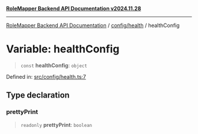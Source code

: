 [**RoleMapper Backend API Documentation v2024.11.28**](../../../README.md)

***

[RoleMapper Backend API Documentation](../../../modules.md) / [config/health](../README.md) / healthConfig

# Variable: healthConfig

> `const` **healthConfig**: `object`

Defined in: [src/config/health.ts:7](https://github.com/FlowCraft-AG/RoleMapper/blob/dfa0426eb5b55e53274c22382030e399befc29aa/backend/src/config/health.ts#L7)

## Type declaration

### prettyPrint

> `readonly` **prettyPrint**: `boolean`
